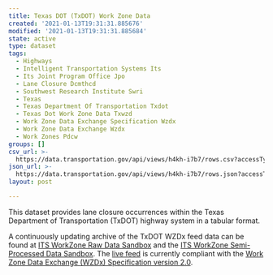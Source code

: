 ```yaml
---
title: Texas DOT (TxDOT) Work Zone Data
created: '2021-01-13T19:31:31.885676'
modified: '2021-01-13T19:31:31.885684'
state: active
type: dataset
tags:
  - Highways
  - Intelligent Transportation Systems Its
  - Its Joint Program Office Jpo
  - Lane Closure Dcmthcd
  - Southwest Research Institute Swri
  - Texas
  - Texas Department Of Transportation Txdot
  - Texas Dot Work Zone Data Txwzd
  - Work Zone Data Exchange Specification Wzdx
  - Work Zone Data Exchange Wzdx
  - Work Zones Pdcw
groups: []
csv_url: >-
  https://data.transportation.gov/api/views/h4kh-i7b7/rows.csv?accessType=DOWNLOAD
json_url: >-
  https://data.transportation.gov/api/views/h4kh-i7b7/rows.json?accessType=DOWNLOAD
layout: post

---
```

This dataset provides lane closure occurrences within the Texas Department of Transportation (TxDOT) highway system in a tabular format.

A continuously updating archive of the TxDOT WZDx feed data can be found at <a href="http://usdot-its-workzone-raw-public-data.s3.amazonaws.com/index.html" target="_blank" rel="noopener">ITS WorkZone Raw Data Sandbox</a> and the <a href="http://usdot-its-workzone-public-data.s3.amazonaws.com/index.html" target="_blank" rel="noopener">ITS WorkZone Semi-Processed Data Sandbox</a>.  The <a href="http://txdot-its-c2c.dot.state.tx.us/WZDx/conversion" target="_blank" rel="noopener">live feed</a> is currently compliant with the <a href="https://github.com/usdot-jpo-ode/jpo-wzdx/tree/v2.0" target="_blank" rel="noopener">Work Zone Data Exchange (WZDx) Specification version 2.0</a>.
